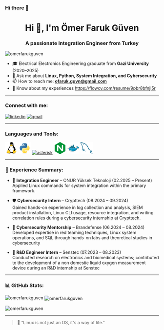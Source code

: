 ### Hi there 👋

<!--
**omerfarukguven/omerfarukguven** is a ✨ _special_ ✨ repository because its `README.md` (this file) appears on your GitHub profile.
-->

<h1 align="center">Hi 👋, I'm Ömer Faruk Güven</h1>
<h3 align="center">A passionate Integration Engineer from Turkey</h3>

<p align="left"> 
  <img src="https://komarev.com/ghpvc/?username=omerfarukguven&label=Profile%20views&color=0e75b6&style=flat" alt="omerfarukguven" /> 
</p>


- 🎓 Electrical Electronics Engineering graduate from **Gazi University** (2020–2025)
- 💬 Ask me about **Linux, Python, System Integration, and Cybersecurity**
- 📫 How to reach me: **ofaruk.guvn@gmail.com**
- 📄 Know about my experiences https://flowcv.com/resume/9pbr8bfnjl5r

---

<h3 align="left">Connect with me:</h3>
<p align="left">
<a href="https://linkedin.com/in/omer-faruk-guven-/" target="blank"><img align="center" src="https://raw.githubusercontent.com/rahuldkjain/github-profile-readme-generator/master/src/images/icons/Social/linked-in-alt.svg" alt="linkedin" height="30" width="40" /></a>
<a href="mailto:ofaruk.guvn@gmail.com" target="blank"><img align="center" src="https://cdn-icons-png.flaticon.com/512/732/732200.png" alt="gmail" height="30" width="30" /></a>
</p>

---

<h3 align="left">Languages and Tools:</h3>
<p align="left"> 
  <a href="https://www.linux.org/" target="_blank"><img src="https://raw.githubusercontent.com/devicons/devicon/master/icons/linux/linux-original.svg" alt="linux" width="40" height="40"/></a> 
  <a href="https://www.python.org" target="_blank"><img src="https://raw.githubusercontent.com/devicons/devicon/master/icons/python/python-original.svg" alt="python" width="40" height="40"/></a> 
  <a href="https://www.asterisk.org/" target="_blank"><img src="https://www.asterisk.org/wp-content/uploads/asterisk-logo.png" alt="asterisk" width="40" height="40"/></a> 
  <a href="https://www.nginx.com/" target="_blank"><img src="https://raw.githubusercontent.com/devicons/devicon/master/icons/nginx/nginx-original.svg" alt="nginx" width="40" height="40"/></a> 
  <a href="https://www.docker.com/" target="_blank"><img src="https://raw.githubusercontent.com/devicons/devicon/master/icons/docker/docker-original.svg" alt="docker" width="40" height="40"/></a> 
  <a href="https://www.mysql.com/" target="_blank"><img src="https://raw.githubusercontent.com/devicons/devicon/master/icons/mysql/mysql-original.svg" alt="mysql" width="40" height="40"/></a> 
</p>

---

<h3 align="left">💼 Experience Summary:</h3>

- 🧩 **Integration Engineer** – ONUR Yüksek Teknoloji (02.2025 – Present)  
   Applied Linux commands for system integration within the primary framework.

- 🛡️ **Cybersecurity Intern** – Crypttech (08.2024 – 09.2024)  
   Gained hands-on experience in log collection and analysis, SIEM product
installation, Linux CLI usage, resource integration, and writing correlation rules
during a cybersecurity internship at Crypttech.

- 🎯 **Cybersecurity Mentorship** – Brandefense (06.2024 – 08.2024)  
   Developed expertise in red teaming techniques, Linux system operations, and SQL
through hands-on labs and theoretical studies in cybersecurity

- 🔬 **R&D Engineer Intern** – Senstec (07.2023 – 08.2023)  
   Conducted research on electronics and biomedical systems; contributed to the
development of a non domestic liquid oxygen measurement device during an
R&D internship at Senstec

---

<h3 align="left">📊 GitHub Stats:</h3>

<p><img align="left" src="https://github-readme-stats.vercel.app/api/top-langs?username=omerfarukguven&show_icons=true&locale=en&layout=compact&theme=radical" alt="omerfarukguven" /></p>

<p>&nbsp;<img align="center" src="https://github-readme-stats.vercel.app/api?username=omerfarukguven&show_icons=true&locale=en&theme=radical" alt="omerfarukguven" /></p>

<p><img align="center" src="https://github-readme-streak-stats.herokuapp.com/?user=omerfarukguven&theme=dark" alt="omerfarukguven" /></p>

---

> 🐉 “Linux is not just an OS, it's a way of life.”
